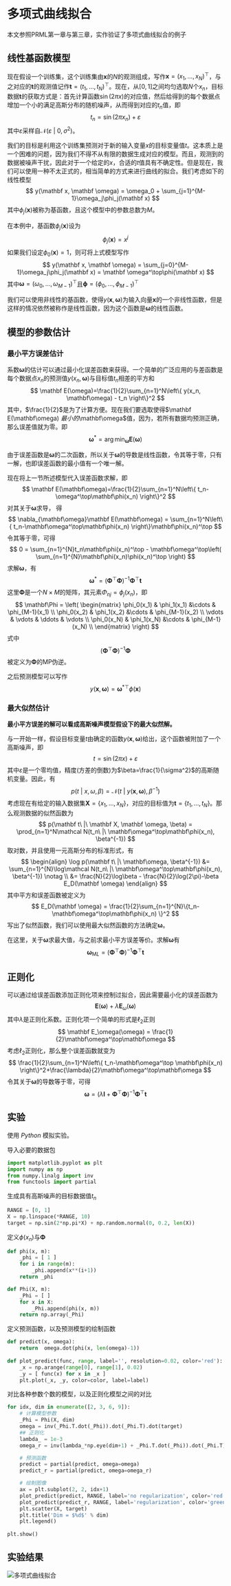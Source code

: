 # 多项式曲线拟合
本文参照PRML第一章与第三章，实作验证了多项式曲线拟合的例子

## 线性基函数模型
现在假设一个训练集，这个训练集由$\mathbf x$的$N$的观测组成，写作$\mathbf x = (x_1, \ldots, x_N)^\top$，与之对应的$\mathbf t$的观测值记作$\mathbf t = (t_1, \ldots, t_N)^\top$。现在，从$[0,1]$之间均匀选取$N$个$x_n$，目标数据$\mathbf t$的获取方式是：首先计算函数$\sin(2\pi x)$的对应值，然后给得到的每个数据点增加一个小的满足高斯分布的随机噪声，从而得到对应的$t_n$值，即
$$
	t_n = \sin(2\pi x_n) + \varepsilon
$$
其中$\varepsilon$采样自$\mathcal N(\varepsilon\ |\ 0, \sigma^2)$。

我们的目标是利用这个训练集预测对于新的输入变量$x$的目标变量值$t$。这本质上是一个困难的问题，因为我们不得不从有限的数据生成对应的模型。而且，观测到的数据被噪声干扰，因此对于一个给定的$x$，合适的$t$值具有不确定性。但是现在，我们可以使用一种不太正式的，相当简单的方式来进行曲线的拟合。我们考虑如下的线性模型
$$
	y(\mathbf x, \mathbf \omega) = \omega_0 + \sum_{j=1}^{M-1}\omega_j\phi_j(\mathbf x)
$$
其中$\phi_j(\mathbf x)$被称为基函数，且这个模型中的参数总数为$M$。

在本例中，基函数$\phi_j(\mathbf x)$设为
$$
	\phi_j(\mathbf x) = x^j
$$
如果我们设定$\phi_0(\mathbf x)=1$，则可将上式模型写作
$$
   y(\mathbf x, \mathbf \omega) = \sum_{j=0}^{M-1}\omega_j\phi_j(\mathbf x) = \mathbf \omega^\top\phi(\mathbf x)
$$
其中$\mathbf \omega=(\omega_0, \ldots, \omega_{M-1})^\top$且$\mathbf\phi=(\phi_0, \ldots, \phi_{M-1})^\top$

我们可以使用非线性的基函数，使得$y(\mathbf x, \mathbf\omega)$为输入向量$\mathbf x$的一个非线性函数，但是这样的情况依然被称作是线性函数，因为这个函数是$\mathbf \omega$的线性函数。

## 模型的参数估计
### 最小平方误差估计
系数$\mathbf \omega$的估计可以通过最小化误差函数来获得。一个简单的广泛应用的与差函数是每个数据点$x_n$的预测值$y(x_n, \mathbf\omega)$与目标值$t_n$相差的平方和
$$
\mathbf E(\omega)=\frac{1}{2}\sum_{n=1}^N\left\{ y(x_n, \mathbf\omega) - t_n \right\}^2
$$
其中，$\frac{1}{2}$是为了计算方便。现在我们要选取使得$\mathbf E(\mathbf\omega) $最小的$\mathbf\omega$值，因为，若所有数据均预测正确，那么误差值就为零。即
$$
	\mathbf\omega^* = \arg\min_{\mathbf\omega}\mathbf E(\mathbf\omega)
$$

由于误差函数是$\mathbf\omega$的二次函数，所以关于$\mathbf\omega$的导数是线性函数，令其等于零，只有一解，也即误差函数的最小值有一个唯一解。

现在将上一节所述模型代入误差函数求解，即
$$
	\mathbf E(\mathbf\omega)=\frac{1}{2}\sum_{n=1}^N\left\{ t_n-\omega^\top\mathbf\phi(x_n) \right\}^2
$$
对其关于$\mathbf\omega$求导， 得
$$
	\nabla_{\mathbf\omega}\mathbf E(\mathbf\omega) = \sum_{n=1}^N\left\{ t_n-\mathbf\omega^\top\mathbf\phi(x_n) \right\}\mathbf\phi(x_n)^\top
$$
令其等于零，可得
$$
	0 = \sum_{n=1}^{N}t_n\mathbf\phi(x_n)^\top - \mathbf\omega^\top\left( \sum_{n=1}^{N}\mathbf\phi(x_n)\phi(x_n)^\top \right)
$$
求解$\mathbf\omega$，有
$$
\mathbf\omega^* = (\mathbf\Phi^\top\mathbf\Phi)^{-1}\mathbf\Phi^\top\mathbf t
$$
这里$\mathbf\Phi$是一个$N\times M$的矩阵，其元素$\Phi_{nj} = \phi_j(x_n)$，即
$$
\mathbf\Phi = \left(
	\begin{matrix}
		\phi_0(x_1) & \phi_1(x_1) &\cdots & \phi_{M-1}(x_1) \\
		\phi_0(x_2) & \phi_1(x_2) &\cdots & \phi_{M-1}(x_2) \\
		\vdots & \vdots & \ddots & \vdots \\
		\phi_0(x_N) & \phi_1(x_N) &\cdots & \phi_{M-1}(x_N) \\
	\end{matrix}
	\right)
$$
式中
$$
	(\mathbf\Phi^\top\mathbf\Phi)^{-1}\mathbf\Phi
$$
被定义为$\mathbf\Phi$的MP伪逆。

之后预测模型可以写作
$$
y(\mathbf x, \mathbf \omega) = \mathbf \omega^{*\top}\phi(\mathbf x)
$$

### 最大似然估计
**最小平方误差的解可以看成高斯噪声模型假设下的最大似然解。**

与一开始一样，假设目标变量$t$由确定的函数$y(\mathbf x, \mathbf\omega)$给出，这个函数被附加了一个高斯噪声，即
$$
	t = \sin(2\pi x) + \varepsilon
$$
其中$\varepsilon$是一个零均值，精度(方差的倒数)为$\beta=\frac{1}{\sigma^2}$的高斯随机变量。因此，有
$$
	p(t\ |\ x, \omega, \beta) = \mathcal N(t\ |\ y(\mathbf x, \mathbf\omega), \beta^{-1})
$$
考虑现在有给定的输入数据集$\mathbf X = \{x_1, \ldots, x_N\}$，对应的目标值为$\mathbf t = \{t_1, \ldots, t_N\}$。那么观测数据的似然函数为
$$
	p(\mathbf t\ |\ \mathbf X, \mathbf \omega, \beta) = \prod_{n=1}^N\mathcal N(t_n\ |\ \mathbf\omega^\top\mathbf\phi(x_n), \beta^{-1})
$$
取对数，并且使用一元高斯分布的标准形式，有
$$
	\begin{align}
	\log p(\mathbf t\ |\ \mathbf\omega, \beta^{-1}) &= \sum_{n=1}^{N}\log\mathcal N(t_n\ |\ \mathbf\omega^\top\mathbf\phi(x_n), \beta^{-1}) \notag \\
	&= \frac{N}{2}\log\beta - \frac{N}{2}\log(2\pi)-\beta E_D(\mathbf \omega)
\end{align}
$$
其中平方和误差函数被定义为
$$
	E_D(\mathbf \omega) = \frac{1}{2}\sum_{n=1}^{N}\{t_n-\mathbf\omega^\top\mathbf\phi(x_n) \}^2
$$
写出了似然函数，我们可以使用最大似然函数的方法确定$\mathbf \omega$。

在这里，关于$\mathbf\omega$求最大值，与之前求最小平方误差等价。求解$\mathbf\omega$有
$$
\mathbf\omega_{\mathrm ML} = (\mathbf\Phi^\top\mathbf\Phi)^{-1}\mathbf\Phi^\top\mathbf t
$$

## 正则化
可以通过给误差函数添加正则化项来控制过拟合，因此需要最小化的误差函数为
$$
	\mathbf E(\mathbf\omega) +\lambda \mathbf E_\omega(\mathbf\omega)
$$
其中$\lambda$是正则化系数。正则化项一个简单的形式是$\ell_2$正则
$$
\mathbf E_\omega(\omega) = \frac{1}{2}\mathbf\omega^\top\mathbf\omega
$$
考虑$\ell_2$正则化，那么整个误差函数就变为
$$
\frac{1}{2}\sum_{n=1}^N\left\{ t_n-\mathbf\omega^\top \mathbf\phi(x_n) \right\}^2+\frac{\lambda}{2}\mathbf\omega^\top\mathbf\omega
$$
令其关于$\mathbf\omega$的导数等于零，可得
$$
\mathbf\omega = (\lambda\mathbf I+\mathbf\Phi^\top\mathbf\Phi)^{-1}\mathbf\Phi^\top\mathbf t
$$

## 实验
使用 *Python* 模拟实验。

导入必要的数据包

```python
import matplotlib.pyplot as plt 
import numpy as np 
from numpy.linalg import inv
from functools import partial
```
生成具有高斯噪声的目标数据值$t_n$

```python
RANGE = [0, 1]
X = np.linspace(*RANGE, 10)
target = np.sin(2*np.pi*X) + np.random.normal(0, 0.2, len(X))
```

定义$\phi(x_n)$与$\mathbf\Phi$

```python
def phi(x, m):
    _phi = [ 1 ]
    for i in range(m):
        _phi.append(x**(i+1))
    return _phi

def Phi(X, m):
    _Phi = [ ]
    for x in X:
        _Phi.append(phi(x, m))
    return np.array(_Phi)
```

定义预测函数，以及预测模型的绘制函数

```python
def predict(x, omega):
    return  omega.dot(phi(x, len(omega)-1))
    
def plot_predict(func, range, label='', resolution=0.02, color='red'):
    _x = np.arange(range[0], range[1], 0.02)
    _y = [ func(x) for x in _x ]
    plt.plot(_x, _y, color=color, label=label)
```

对比各种参数个数的模型，以及正则化模型之间的对比

```python
for idx, dim in enumerate([2, 3, 6, 9]):
    # 计算模型参数
    _Phi = Phi(X, dim)
    omega = inv(_Phi.T.dot(_Phi)).dot(_Phi.T).dot(target)
    ## 正则化
    lambda_ = 1e-3
    omega_r = inv(lambda_*np.eye(dim+1) + _Phi.T.dot(_Phi)).dot(_Phi.T).dot(target)

    # 预测函数
    predict = partial(predict, omega=omega)
    predict_r = partial(predict, omega=omega_r)

    # 绘制图像
    ax = plt.subplot(2, 2, idx+1)
    plot_predict(predict, RANGE, label='no regularization', color='red')
    plot_predict(predict_r, RANGE, label='regularization', color='green')
    plt.scatter(X, target)
    plt.title('Dim = $%d$' % dim)
    plt.legend()
    
plt.show()
```

## 实验结果
![多项式曲线拟合](curve_fitting.png)


